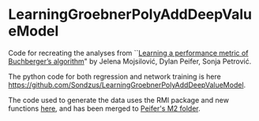 # LearningGroebnerPolyAddDeepValueModel
Code for recreating the analyses from ``[Learning a performance metric of Buchberger’s algorithm](https://arxiv.org/abs/2106.03676)" by Jelena Mojsilović, Dylan Peifer, Sonja Petrović. 

The python code for both regression and network training is here <https://github.com/Sondzus/LearningGroebnerPolyAddDeepValueModel>. 

The code used to generate the data uses the RMI package and new functions [here](https://github.com/RandCommAlg/RMI/tree/randomToricIdeals), and has been merged to [Peifer's M2 folder](https://github.com/dylanpeifer/deepgroebner/tree/master/m2). 